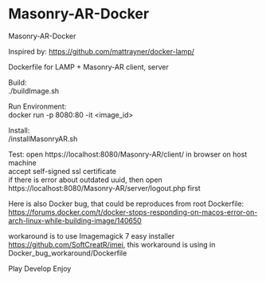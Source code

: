 # Masonry-AR-Docker
Masonry-AR-Docker
  
Inspired by: https://github.com/mattrayner/docker-lamp/ 
  
Dockerfile for LAMP + Masonry-AR client, server  
  
Build:  
./buildImage.sh  
  
Run Environment:  
docker run -p 8080:80 -it  <image_id>  
  
Install:  
/installMasonryAR.sh  
  
Test: 
open https://localhost:8080/Masonry-AR/client/ in browser on host machine  
accept self-signed ssl certificate  
if there is error about outdated uuid, then open https://localhost:8080/Masonry-AR/server/logout.php first
  
Here is also Docker bug, that could be reproduces from root Dockerfile:  
https://forums.docker.com/t/docker-stops-responding-on-macos-error-on-arch-linux-while-building-image/140650  

workaround is to use Imagemagick 7 easy installer https://github.com/SoftCreatR/imei, this workaround is using in Docker_bug_workaround/Dockerfile

Play Develop Enjoy